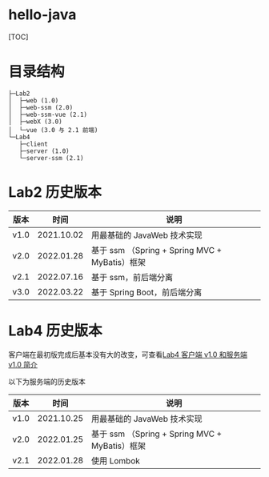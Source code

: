 # hello-java

[TOC]

# 目录结构

```
├─Lab2
│  ├─web (1.0)
│  ├─web-ssm (2.0)
│  ├─web-ssm-vue (2.1)
│  ├─webX (3.0)
│  └─vue (3.0 与 2.1 前端)
└─Lab4
   ├─client
   ├─server (1.0)
   └─server-ssm (2.1)
```

# Lab2 历史版本

| 版本 | 时间       | 说明                                           |
| ---- | ---------- | ---------------------------------------------- |
| v1.0 | 2021.10.02 | 用最基础的 JavaWeb 技术实现                    |
| v2.0 | 2022.01.28 | 基于 ssm （Spring + Spring MVC + MyBatis）框架 |
| v2.1 | 2022.07.16 | 基于 ssm，前后端分离                           |
| v3.0 | 2022.03.22 | 基于 Spring Boot，前后端分离                   |

# Lab4 历史版本

客户端在最初版完成后基本没有大的改变，可查看[Lab4 客户端 v1.0 和服务端 v1.0 简介](Lab4/README.md)

以下为服务端的历史版本

| 版本 | 时间       | 说明                                           |
| ---- | ---------- | ---------------------------------------------- |
| v1.0 | 2021.10.25 | 用最基础的 JavaWeb 技术实现                    |
| v2.0 | 2022.01.25 | 基于 ssm （Spring + Spring MVC + MyBatis）框架 |
| v2.1 | 2022.01.28 | 使用 Lombok                                    |

